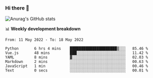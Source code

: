 ### Hi there 👋
![Anurag's GitHub stats](https://github-readme-stats.vercel.app/api?username=jami1024&show_icons=true&theme=radical)

📊 **Weekly development breakdown**
<!--START_SECTION:waka-->

```text
From: 11 May 2022 - To: 18 May 2022

Python       6 hrs 4 mins    █████████████████████▒░░░   85.46 %
Vue.js       48 mins         ███░░░░░░░░░░░░░░░░░░░░░░   11.42 %
YAML         8 mins          ▓░░░░░░░░░░░░░░░░░░░░░░░░   02.03 %
Markdown     2 mins          ░░░░░░░░░░░░░░░░░░░░░░░░░   00.63 %
JavaScript   1 min           ░░░░░░░░░░░░░░░░░░░░░░░░░   00.46 %
Text         0 secs          ░░░░░░░░░░░░░░░░░░░░░░░░░   00.01 %
```

<!--END_SECTION:waka-->
<!--
**jami1024/jami1024** is a ✨ _special_ ✨ repository because its `README.md` (this file) appears on your GitHub profile.

Here are some ideas to get you started:

- 🔭 I’m currently working on ...
- 🌱 I’m currently learning ...
- 👯 I’m looking to collaborate on ...
- 🤔 I’m looking for help with ...
- 💬 Ask me about ...
- 📫 How to reach me: ...
- 😄 Pronouns: ...
- ⚡ Fun fact: ...
-->
